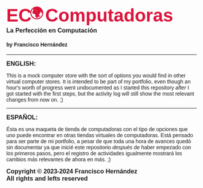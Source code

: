 <style>
    @import url('https://fonts.googleapis.com/css2?family=Chivo:ital,wght@0,100;0,200;0,300;0,400;0,500;0,600;0,700;0,800;0,900;1,100;1,200;1,300;1,400;1,500;1,600;1,700;1,800;1,900&display=swap');
    body { font-family: 'Chivo', sans-serif }
    h1 {
        font-size: 36pt;
        border: none;
        color: crimson;
        font-weight: 900;
        display: flex;
        flex-direction: row;
        align-items: center;
        margin: 0;
    }
    h1 .span-emoji {
        font-size: 75%;
        margin: 0 0.25ch 0 -0.25ch;
    }
    h3 { margin: 0; }
    hr { margin: 1em 0; }
</style>
<h1>EC<span class="span-emoji">🌍</span> Computadoras</h1>
<h3>La Perfección en Computación</h3>
<h4>by Francisco Hernández</h4>

<hr/>

### ENGLISH:
This is a mock computer store with the sort of options you would find in other virtual computer stores. It is intended to be part of my portfolio, even though an hour's worth of progress went undocumented as I started this repository <em>after</em> I got started with the first steps, but the activity log will still show the most relevant changes from now on. ;)

<hr/>

### ESPAÑOL:
Ésta es una maqueta de tienda de computadoras con el tipo de opciones que uno puede encontrar en otras tiendas virtuales de computadoras. Está pensado para ser parte de mi portfolio, a pesar de que toda una hora de avances quedó sin documentar ya que inicié este repositorio <em>después</em> de haber empezado con los primeros pasos, pero el registro de actividades igualmente mostrará los cambios más relevantes de ahora en más. ;)

### Copyright © 2023-2024 Francisco Hernández
### All rights and lefts reserved
